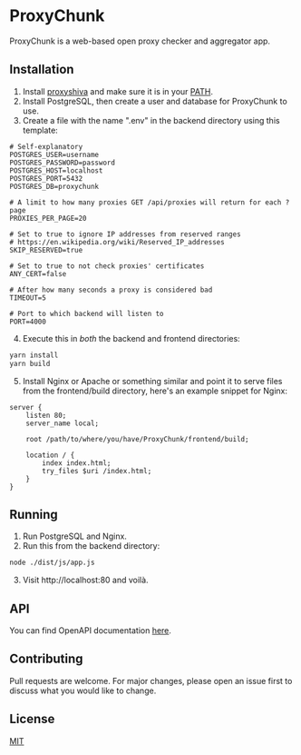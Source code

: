 # ProxyChunk

ProxyChunk is a web-based open proxy checker and aggregator app.

## Installation
1. Install [proxyshiva](https://github.com/octoman90/proxyshiva) and make sure it is in your [PATH](https://en.wikipedia.org/wiki/PATH_(variable)).
2. Install PostgreSQL, then create a user and database for ProxyChunk to use.
3. Create a file with the name ".env" in the backend directory using this template:
```
# Self-explanatory
POSTGRES_USER=username
POSTGRES_PASSWORD=password
POSTGRES_HOST=localhost
POSTGRES_PORT=5432
POSTGRES_DB=proxychunk

# A limit to how many proxies GET /api/proxies will return for each ?page
PROXIES_PER_PAGE=20

# Set to true to ignore IP addresses from reserved ranges
# https://en.wikipedia.org/wiki/Reserved_IP_addresses
SKIP_RESERVED=true

# Set to true to not check proxies' certificates
ANY_CERT=false

# After how many seconds a proxy is considered bad
TIMEOUT=5

# Port to which backend will listen to
PORT=4000
```
4. Execute this in *both* the backend and frontend directories:
```bash
yarn install
yarn build
```
5. Install Nginx or Apache or something similar and point it to serve files from the frontend/build directory, here's an example snippet for Nginx:
```
server {
	listen 80;
	server_name local;

	root /path/to/where/you/have/ProxyChunk/frontend/build;

	location / {
		index index.html;
		try_files $uri /index.html;
	}
}
```

## Running
1. Run PostgreSQL and Nginx.
2. Run this from the backend directory:
```bash
node ./dist/js/app.js
```
3. Visit http://localhost:80 and voilà.

## API
You can find OpenAPI documentation [here](https://gitlab.com/man90/proxychunk/-/blob/master/backend/doc/api/openapi.json).

## Contributing
Pull requests are welcome. For major changes, please open an issue first to discuss what you would like to change.

## License
[MIT](LICENSE)
